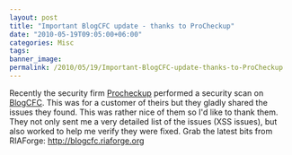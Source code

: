 ```yaml
---
layout: post
title: "Important BlogCFC update - thanks to ProCheckup"
date: "2010-05-19T09:05:00+06:00"
categories: Misc 
tags: 
banner_image: 
permalink: /2010/05/19/Important-BlogCFC-update-thanks-to-ProCheckup
---
```


Recently the security firm <a href="http://www.procheckup.com">Procheckup</a> performed a security scan on <a href="http://www.blogcfc.com">BlogCFC</a>. This was for a customer of theirs but they gladly shared the issues they found. This was rather nice of them so I'd like to thank them. They not only sent me a very detailed list of the issues (XSS issues), but also worked to help me verify they were fixed. Grab the latest bits from RIAForge: <a href="http://blogcfc.riaforge.org">http://blogcfc.riaforge.org</a>